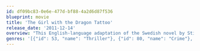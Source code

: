 ```yaml
---
id: df09bc83-0e6e-477d-bf88-4a2d6d87f536
blueprint: movie
title: 'The Girl with the Dragon Tattoo'
release_date: '2011-12-14'
overview: "This English-language adaptation of the Swedish novel by Stieg Larsson follows a disgraced journalist, Mikael Blomkvist, as he investigates the disappearance of a weary patriarch's niece from 40 years ago. He is aided by the pierced, tattooed, punk computer hacker named Lisbeth Salander. As they work together in the investigation, Blomkvist and Salander uncover immense corruption beyond anything they have ever imagined."
genres: '[{"id": 53, "name": "Thriller"}, {"id": 80, "name": "Crime"}, {"id": 9648, "name": "Mystery"}, {"id": 18, "name": "Drama"}]'
---
```

